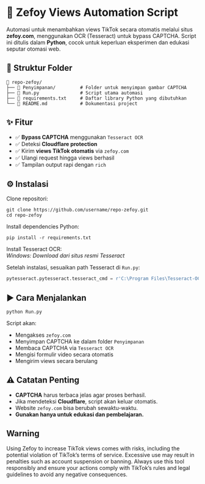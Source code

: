 # 🎯 Zefoy Views Automation Script
Automasi untuk menambahkan views TikTok secara otomatis melalui situs **zefoy.com**, menggunakan OCR (Tesseract) untuk bypass CAPTCHA. Script ini ditulis dalam **Python**, cocok untuk keperluan eksperimen dan edukasi seputar otomasi web.

## 📁 Struktur Folder
```
📂 repo-zefoy/
├── 📁 Penyimpanan/         # Folder untuk menyimpan gambar CAPTCHA
├── 📄 Run.py               # Script utama automasi
├── 📄 requirements.txt     # Daftar library Python yang dibutuhkan
└── 📄 README.md            # Dokumentasi project
```

## ✨ Fitur
- ✅ **Bypass CAPTCHA** menggunakan `Tesseract OCR`
- ✅ Deteksi **Cloudflare protection**
- ✅ Kirim **views TikTok otomatis** via `zefoy.com`
- ✅ Ulangi request hingga views berhasil
- ✅ Tampilan output rapi dengan `rich`

## ⚙️ Instalasi

Clone repositori:
```
git clone https://github.com/username/repo-zefoy.git
cd repo-zefoy
```

Install dependencies Python:
```
pip install -r requirements.txt
```

Install Tesseract OCR:  
*Windows: Download dari situs resmi Tesseract*

Setelah instalasi, sesuaikan path Tesseract di `Run.py`:
```python
pytesseract.pytesseract.tesseract_cmd = r'C:\Program Files\Tesseract-OCR\tesseract.exe'
```

## ▶️ Cara Menjalankan
```
python Run.py
```

Script akan:
- Mengakses `zefoy.com`
- Menyimpan CAPTCHA ke dalam folder `Penyimpanan`
- Membaca CAPTCHA via `Tesseract OCR`
- Mengisi formulir video secara otomatis
- Mengirim views secara berulang

## ⚠️ Catatan Penting
- **CAPTCHA** harus terbaca jelas agar proses berhasil.
- Jika mendeteksi **Cloudflare**, script akan keluar otomatis.
- Website `zefoy.com` bisa berubah sewaktu-waktu.
- **Gunakan hanya untuk edukasi dan pembelajaran.**

## Warning
Using Zefoy to increase TikTok views comes with risks, including the potential violation of TikTok’s terms of service. Excessive use may result in penalties such as account suspension or banning. Always use this tool responsibly and ensure your actions comply with TikTok’s rules and legal guidelines to avoid any negative consequences.
